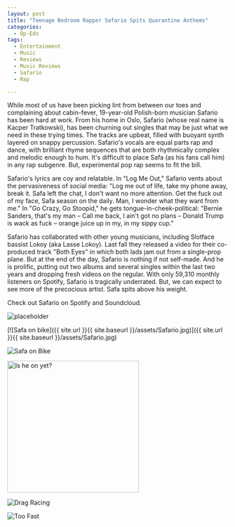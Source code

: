 ```yaml
---
layout: post
title: "Teenage Bedroom Rapper Safario Spits Quarantine Anthems"
categories:
  - Op-Eds
tags:
  - Entertainment
  - Music
  - Reviews
  - Music Reviews
  - Safario
  - Rap

---
```


While most of us have been picking lint from between our toes and complaining about cabin-fever, 19-year-old Polish-born musician Safario has been hard at work. From his home in Oslo, Safario (whose real name is Kacper Tratkowski), has been churning out singles that may be just what we need in these trying times. The tracks are upbeat, filled with buoyant synth layered on snappy percussion. Safario's vocals are equal parts rap and dance, with brilliant rhyme sequences that are both rhythmically complex and melodic enough to hum. It's difficult to place Safa (as his fans call him) in any rap subgenre. But, experimental pop rap seems to fit the bill.

Safario's lyrics are coy and relatable. In "Log Me Out," Safario vents about the pervasiveness of social media: "Log me out of life, take my phone away, break it. Safa left the chat, I don't want no more attention. Get the fuck out of my face, Safa season on the daily. Man, I wonder what they want from me." In "Go Crazy, Go Stoopid," he gets tongue-in-cheek-political: "Bernie Sanders, that's my man – Call me back, I ain't got no plans – Donald Trump is wack as fuck – orange juice up in my, in my sippy cup."

Safario has collaborated with other young musicians, including Slotface bassist Lokoy (aka Lasse Lokoy). Last fall they released a video for their co-produced track "Both Eyes" in which both lads jam out from a single-prop plane. But at the end of the day, Safario is nothing if not self-made. And he is prolific, putting out two albums and several singles within the last two years and dropping fresh videos on the regular. With only 59,310 monthly listeners on Spotify, Safario is tragically underrated. But, we can expect to see more of the precocious artist. Safa spits above his weight.

Check out Safario on Spotify and Soundcloud.

![placeholder](https://www.google.com/url?sa=i&url=https%3A%2F%2Fwww.visitoslo.com%2Fen%2Fproduct%2F%3Ftlp%3D5388673&psig=AOvVaw31-auQokgmQAyCnducPVQj&ust=1618616456038000&source=images&cd=vfe&ved=0CAIQjRxqFwoTCICd0qu2gfACFQAAAAAdAAAAABAD/800x400 "Large example image")

[![Safa on bike]({{ site.url }}{{ site.baseurl }}/assets/Safario.jpg)]({{ site.url }}{{ site.baseurl }}/assets/Safario.jpg)

![Safa on Bike](/assets/Safario.jpg?raw=true)

<img alt="Is he on yet?" src="/assets/Safario.jpg?raw=true" width="300px" />

![Drag Racing](Safario.jpg)

![Too Fast](/assets/Safario.jpg)
